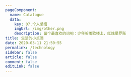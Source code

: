 ```yaml
---
pageComponent: 
  name: Catalogue
  data: 
    key: 07.个人感悟
    imgUrl: /img/other.png
    description: 留个最喜欢的词吧：少年听雨歌楼上，红烛晕罗账
title: 生活的小点滴
date: 2020-03-11 21:50:55
permalink: /technology
sidebar: false
article: false
comment: false
editLink: false
---
```

